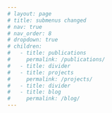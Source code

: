 ```yaml
---
# layout: page
# title: submenus changed
# nav: true
# nav_order: 8
# dropdown: true
# children:
#   - title: publications
#     permalink: /publications/
#   - title: divider
#   - title: projects
#     permalink: /projects/
#   - title: divider
#   - title: blog
#     permalink: /blog/
---
```


